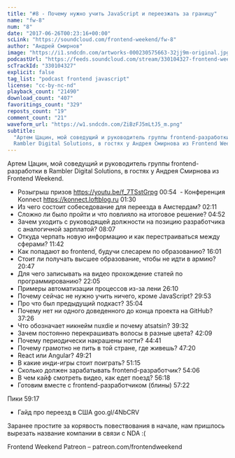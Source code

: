 ```yaml
---
title: "#8 - Почему нужно учить JavaScript и переезжать за границу"
name: "fw-8"
num: "8"
date: "2017-06-26T00:23:16+00:00"
scLink: "https://soundcloud.com/frontend-weekend/fw-8"
author: "Андрей Смирнов"
image: "https://i1.sndcdn.com/artworks-000230575663-32jj9m-original.jpg"
podcastUrl: "https://feeds.soundcloud.com/stream/330104327-frontend-weekend-fw-8.m4a"
scTrackId: "330104327"
explicit: false
tag_list: "podcast frontend javascript"
license: "cc-by-nc-nd"
playback_count: "21490"
download_count: "407"
favoritings_count: "329"
reposts_count: "19"
comment_count: "21"
waveform_url: "https://w1.sndcdn.com/ZiBzFJ5mLtJ5_m.png"
subtitle:
  "Артем Цацин, мой соведущий и руководитель группы frontend-разработки в
  Rambler Digital Solutions, в гостях у Андрея Смирнова из Frontend Weekend."
---
```


Артем Цацин, мой соведущий и руководитель группы frontend-разработки в Rambler
Digital Solutions, в гостях у Андрея Смирнова из Frontend Weekend.

- Розыгрыш призов <https://youtu.be/f_7TSstGrpg>
  <timecode sec="54">00:54</timecode>  \- Конференция Konnect
  <https://konnect.loftblog.ru> <timecode sec="90">01:30</timecode>
- Из чего состоит собеседование для переезда в Амстердам?
  <timecode sec="131">02:11</timecode>
- Сложно ли было пройти и что повлияло на итоговое решение?
  <timecode sec="292">04:52</timecode>
- Зачем уходить с руководящей должности на позицию разработчика с аналогичной
  зарплатой? <timecode sec="487">08:07</timecode>
- Откуда черпать новую информацию и как перестраиваться между сферами?
  <timecode sec="702">11:42</timecode>
- Как попадают во frontend, будучи слесарем по образованию?
  <timecode sec="961">16:01</timecode>
- Стоит ли получать высшее образование, чтобы не идти в армию?
  <timecode sec="1247">20:47</timecode>
- Для чего записывать на видео прохождение статей по программированию?
  <timecode sec="1325">22:05</timecode>
- Примеры автоматизации процессов из-за лени
  <timecode sec="1570">26:10</timecode>
- Почему сейчас не нужно учить ничего, кроме JavaScript?
  <timecode sec="1793">29:53</timecode>
- Про что был предыдущий подкаст? <timecode sec="2104">35:04</timecode>
- Почему нет ни одного доведенного до конца проекта на GitHub?
  <timecode sec="2246">37:26</timecode>
- Что обозначает никнейм nuxdie и почему atsatsin?
  <timecode sec="2372">39:32</timecode>
- Зачем постоянно перекрашивать волосы в разные цвета?
  <timecode sec="2529">42:09</timecode>
- Почему периодически накрашены ногти? <timecode sec="2681">44:41</timecode>
- Почему грамотно не пить в той стране, где живешь?
  <timecode sec="2840">47:20</timecode>
- React или Angular? <timecode sec="2961">49:21</timecode>
- В какие инди-игры стоит поиграть? <timecode sec="3075">51:15</timecode>
- Сколько должен зарабатывать frontend-разработчик?
  <timecode sec="3246">54:06</timecode>
- В чем кайф смотреть видео, как едет поезд?
  <timecode sec="3378">56:18</timecode>
- Готовим вместе с frontend-разработчиком (блины)
  <timecode sec="3442">57:22</timecode>

Пики <timecode sec="3557">59:17</timecode>

- Гайд про переезд в США goo.gl/4NbCRV

Заранее простите за корявость повествования в начале, нам пришлось вырезать
название компании в связи с NDA :(

Frontend Weekend Patreon – patreon.com/frontendweekend
